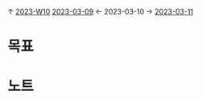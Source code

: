 
↑ [2023-W10](2023-W10.md)
[2023-03-09](2023-03-09.md) ← 2023-03-10 → [2023-03-11](2023-03-11.md)


# 목표



# 노트




